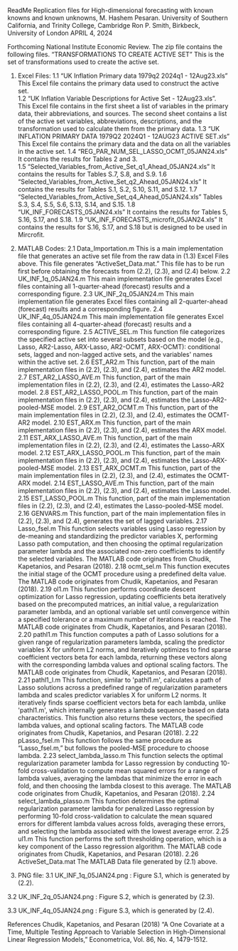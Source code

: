 ReadMe
Replication files for 
High-dimensional forecasting with known knowns and known unknowns, 
M. Hashem Pesaran. University of Southern California, and Trinity College, Cambridge
Ron P. Smith, Birkbeck, University of London
APRIL 4, 2024

Forthcoming National Institute Economic Review.
The zip file contains the following files.
 “TRANSFORMATIONS TO CREATE ACTIVE SET”
This is the set of transformations used to create the active set.

1. Excel Files:
1.1 “UK Inflation Primary data 1979q2 2024q1 - 12Aug23.xls”
This Excel file contains the primary data used to construct the active set.  
1.2 “UK Inflation Variable Descriptions for Active Set  -  12Aug23.xls”.  
This Excel file contains in the first sheet a list of variables in the primary data, their abbreviations, and sources. The second sheet contains a list of the active set variables, abbreviations, descriptions, and the transformation used to calculate them from the primary data. 
1.3 “UK INFLATION PRIMARY DATA 1979Q2 2024Q1 - 12AUG23 ACTIVE SET.xls”
This Excel file contains the primary data and the data on all the variables in the active set.
1.4 “REG_PAR_NUM_SEL_LASSO_OCMT_05JAN24.xls”
 It contains the results for Tables 2 and 3.  
1.5 “Selected_Variables_from_Active_Set_q1_Ahead_05JAN24.xls”
It contains the results for Tables S.7, S.8, and S.9. 
1.6 “Selected_Variables_from_Active_Set_q2_Ahead_05JAN24.xls”
It contains the results for Tables S.1, S.2, S.10, S.11, and S.12.
1.7 “Selected_Variables_from_Active_Set_q4_Ahead_05JAN24.xls”
 Tables S.3, S.4, S.5, S.6, S.13, S.14, and S.15.
1.8 “UK_INF_FORECASTS_05JAN24.xls”
It contains the results for Tables 5, S.16, S.17, and S.18. 
1.9 “UK_INF_FORECASTS_microfit_05JAN24.xls”
It contains the results for S.16, S.17, and S.18 but is designed to be used in Mircrofit.

2. MATLAB Codes:
2.1 Data_Importation.m
This is a main implementation file that generates an active set file from the raw data in (1.3) Excel Files above. This file generates “ActiveSet_Data.mat.” This file has to be run first before obtaining the forecasts from (2.2), (2.3), and (2.4) below.
2.2 UK_INF_1q_05JAN24.m
This main implementation file generates Excel files containing all 1-quarter-ahead (forecast) results and a corresponding figure.
2.3 UK_INF_2q_05JAN24.m
This main implementation file generates Excel files containing all 2-quarter-ahead (forecast) results and a corresponding figure.
2.4 UK_INF_4q_05JAN24.m 
This main implementation file generates Excel files containing all 4-quarter-ahead (forecast) results and a corresponding figure.
2.5 ACTIVE_SEL.m
This function file categorizes the specified active set into several subsets based on the model (e.g., Lasso, AR2-Lasso, ARX-Lasso, AR2-OCMT, ARX-OCMT): conditional sets, lagged and non-lagged active sets, and the variables' names within the active set.
2.6 EST_AR2.m
This function, part of the main implementation files in (2.2), (2.3), and (2.4), estimates the AR2 model.
2.7 EST_AR2_LASSO_AVE.m
This function, part of the main implementation files in (2.2), (2.3), and (2.4), estimates the Lasso-AR2 model.
2.8 EST_AR2_LASSO_POOL.m
This function, part of the main implementation files in (2.2), (2.3), and (2.4), estimates the Lasso-AR2-pooled-MSE model.
2.9 EST_AR2_OCMT.m
This function, part of the main implementation files in (2.2), (2.3), and (2.4), estimates the OCMT-AR2 model.
2.10 EST_ARX.m
This function, part of the main implementation files in (2.2), (2.3), and (2.4), estimates the ARX model.
2.11 EST_ARX_LASSO_AVE.m
This function, part of the main implementation files in (2.2), (2.3), and (2.4), estimates the Lasso-ARX model.
2.12 EST_ARX_LASSO_POOL.m
This function, part of the main implementation files in (2.2), (2.3), and (2.4), estimates the Lasso-ARX-pooled-MSE model.
2.13 EST_ARX_OCMT.m
This function, part of the main implementation files in (2.2), (2.3), and (2.4), estimates the OCMT-ARX model.
2.14 EST_LASSO_AVE.m
This function, part of the main implementation files in (2.2), (2.3), and (2.4), estimates the Lasso model.
2.15 EST_LASSO_POOL.m
This function, part of the main implementation files in (2.2), (2.3), and (2.4), estimates the Lasso-pooled-MSE model.
2.16 GENVARS.m
This function, part of the main implementation files in (2.2), (2.3), and (2.4), generates the set of lagged variables.
2.17 Lasso_fsel.m
This function selects variables using Lasso regression by de-meaning and standardizing the predictor variables X, performing Lasso path computation, and then choosing the optimal regularization parameter lambda and the associated non-zero coefficients to identify the selected variables. The MATLAB code originates from Chudik, Kapetanios, and Pesaran (2018).
2.18 ocmt_sel.m
This function executes the initial stage of the OCMT procedure using a predefined delta value. The MATLAB code originates from Chudik, Kapetanios, and Pesaran (2018).
2.19 ol1.m
This function performs coordinate descent optimization for Lasso regression, updating coefficients beta iteratively based on the precomputed matrices, an initial value, a regularization parameter lambda, and an optional variable set until convergence within a specified tolerance or a maximum number of iterations is reached. The MATLAB code originates from Chudik, Kapetanios, and Pesaran (2018).
2.20 pathl1.m
This function computes a path of Lasso solutions for a given range of regularization parameters lambda, scaling the predictor variables X for uniform L2 norms, and iteratively optimizes to find sparse coefficient vectors beta for each lambda, returning these vectors along with the corresponding lambda values and optional scaling factors. The MATLAB code originates from Chudik, Kapetanios, and Pesaran (2018).
2.21 pathl1_l.m
This function, similar to 'pathl1.m', calculates a path of Lasso solutions across a predefined range of regularization parameters lambda and scales predictor variables X for uniform L2 norms. It iteratively finds sparse coefficient vectors beta for each lambda, unlike 'pathl1.m', which internally generates a lambda sequence based on data characteristics. This function also returns these vectors, the specified lambda values, and optional scaling factors. The MATLAB code originates from Chudik, Kapetanios, and Pesaran (2018).
2.22 pLasso_fsel.m
This function follows the same procedure as “Lasso_fsel.m,” but follows the pooled-MSE procedure to choose lambda. 
2.23 select_lambda_lasso.m
This function selects the optimal regularization parameter lambda for Lasso regression by conducting 10-fold cross-validation to compute mean squared errors for a range of lambda values, averaging the lambdas that minimize the error in each fold, and then choosing the lambda closest to this average. The MATLAB code originates from Chudik, Kapetanios, and Pesaran (2018).
2.24 select_lambda_plasso.m
This function determines the optimal regularization parameter lambda for penalized Lasso regression by performing 10-fold cross-validation to calculate the mean squared errors for different lambda values across folds, averaging these errors, and selecting the lambda associated with the lowest average error. 
2.25 ul1.m
This function performs the soft thresholding operation, which is a key component of the Lasso regression algorithm. The MATLAB code originates from Chudik, Kapetanios, and Pesaran (2018).
2.26 ActiveSet_Data.mat
The MATLAB Data file generated by (2.1) above.

3. PNG file:
3.1 UK_INF_1q_05JAN24.png
: Figure S.1, which is generated by (2.2).

3.2 UK_INF_2q_05JAN24.png
: Figure S.2, which is generated by (2.3).

3.3 UK_INF_4q_05JAN24.png
: Figure S.3, which is generated by (2.4).

References
Chudik, Kapetanios, and Pesaran (2018) “A One Covariate at a Time, Multiple Testing Approach to Variable Selection in High-Dimensional Linear Regression Models,” Econometrica, Vol. 86, No. 4, 1479-1512.
